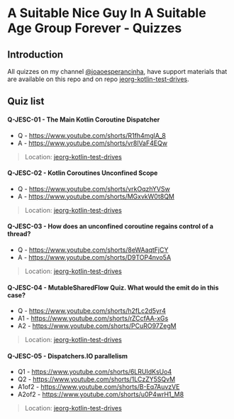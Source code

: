 # A Suitable Nice Guy In A Suitable Age Group Forever -  Quizzes

## Introduction

All quizzes on my channel [@joaoesperancinha](https://www.youtube.com/@joaoesperancinha),
have support materials that are available on this repo and on repo [jeorg-kotlin-test-drives](https://github.com/jesperancinha/jeorg-kotlin-test-drives).

## Quiz list

#### Q-JESC-01 - The Main Kotlin Coroutine Dispatcher
- Q - https://www.youtube.com/shorts/R1fh4mglA_8
- A - https://www.youtube.com/shorts/vr8lVaF4EQw
> Location: [jeorg-kotlin-test-drives](https://github.com/jesperancinha/jeorg-kotlin-test-drives)

#### Q-JESC-02 - Kotlin Coroutines Unconfined Scope
- Q - https://www.youtube.com/shorts/vrkOqzhYVSw
- A - https://www.youtube.com/shorts/MGxvkW0t8QM
> Location: [jeorg-kotlin-test-drives](https://github.com/jesperancinha/jeorg-kotlin-test-drives)

#### Q-JESC-03 - How does an unconfined coroutine regains control of a thread?
- Q - https://www.youtube.com/shorts/8eWAaqtFjCY
- A - https://www.youtube.com/shorts/D9TOP4nvo5A
> Location: [jeorg-kotlin-test-drives](https://github.com/jesperancinha/jeorg-kotlin-test-drives)

#### Q-JESC-04 - MutableSharedFlow Quiz. What would the emit do in this case?
- Q - https://www.youtube.com/shorts/h2fLc2d5yr4
- A1 - https://www.youtube.com/shorts/rZCcfAA-xGs
- A2 - https://www.youtube.com/shorts/PCuRO97ZegM
> Location: [jeorg-kotlin-test-drives](https://github.com/jesperancinha/jeorg-kotlin-test-drives)

#### Q-JESC-05 - Dispatchers.IO parallelism
- Q1 - https://www.youtube.com/shorts/6LRUIdKsUo4
- Q2 - https://www.youtube.com/shorts/1LCzZY5SQvM
- A1of2 - https://www.youtube.com/shorts/B-Eq7AuvzVE
- A2of2 - https://www.youtube.com/shorts/u0P4wrH1_M8
> Location: [jeorg-kotlin-test-drives](https://github.com/jesperancinha/jeorg-kotlin-test-drives)
